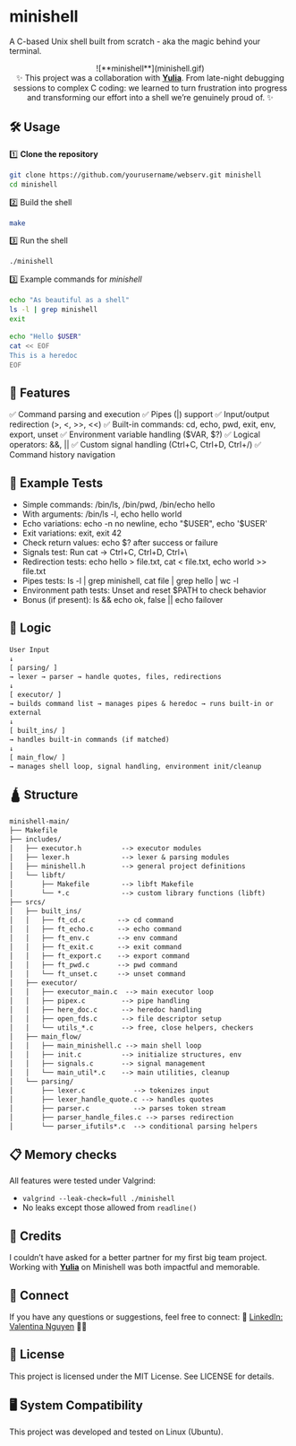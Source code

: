 # minishell

A C-based Unix shell built from scratch - aka the magic behind your terminal.

<div align="center">
![**minishell**](minishell.gif)
</div>

<div align="center">
✨ This project was a collaboration with <a href="https://github.com/leanor13"><b>Yulia</b></a>. From late-night debugging sessions to complex C coding: we learned to turn frustration into progress and transforming our effort into a shell we’re genuinely proud of. ✨
</div>

## 🛠️ Usage
1️⃣ **Clone the repository**

```bash
git clone https://github.com/yourusername/webserv.git minishell
cd minishell
```

2️⃣ Build the shell

```bash
make
```

3️⃣ Run the shell

```bash
./minishell
```

3️⃣ Example commands for *minishell*

```bash
echo "As beautiful as a shell"
ls -l | grep minishell
exit
```

```bash
echo "Hello $USER"
cat << EOF
This is a heredoc
EOF
```

## 🌟 Features
✅ Command parsing and execution
✅ Pipes (|) support
✅ Input/output redirection (>, <, >>, <<)
✅ Built-in commands: cd, echo, pwd, exit, env, export, unset
✅ Environment variable handling ($VAR, $?)
✅ Logical operators: &&, ||
✅ Custom signal handling (Ctrl+C, Ctrl+D, Ctrl+/)
✅ Command history navigation

## 🧪 Example Tests
- Simple commands: /bin/ls, /bin/pwd, /bin/echo hello
- With arguments: /bin/ls -l, echo hello world
- Echo variations: echo -n no newline, echo "$USER", echo '$USER'
- Exit variations: exit, exit 42
- Check return values: echo $? after success or failure
- Signals test: Run cat → Ctrl+C, Ctrl+D, Ctrl+\
- Redirection tests: echo hello > file.txt, cat < file.txt, echo world >> file.txt
- Pipes tests: ls -l | grep minishell, cat file | grep hello | wc -l
- Environment path tests: Unset and reset $PATH to check behavior
- Bonus (if present): ls && echo ok, false || echo failover

## 🧮 Logic
```text
User Input
↓
[ parsing/ ]
→ lexer → parser → handle quotes, files, redirections
↓
[ executor/ ]
→ builds command list → manages pipes & heredoc → runs built-in or external
↓
[ built_ins/ ]
→ handles built-in commands (if matched)
↓
[ main_flow/ ]
→ manages shell loop, signal handling, environment init/cleanup
```

## 🛕 Structure
```text
minishell-main/
├── Makefile
├── includes/
│   ├── executor.h          --> executor modules
│   ├── lexer.h             --> lexer & parsing modules
│   ├── minishell.h         --> general project definitions
│   └── libft/
│       ├── Makefile        --> libft Makefile
│       └── *.c             --> custom library functions (libft)
├── srcs/
│   ├── built_ins/
│   │   ├── ft_cd.c        --> cd command
│   │   ├── ft_echo.c      --> echo command
│   │   ├── ft_env.c       --> env command
│   │   ├── ft_exit.c      --> exit command
│   │   ├── ft_export.c    --> export command
│   │   ├── ft_pwd.c       --> pwd command
│   │   └── ft_unset.c     --> unset command
│   ├── executor/
│   │   ├── executor_main.c  --> main executor loop
│   │   ├── pipex.c         --> pipe handling
│   │   ├── here_doc.c      --> heredoc handling
│   │   ├── open_fds.c      --> file descriptor setup
│   │   └── utils_*.c       --> free, close helpers, checkers
│   ├── main_flow/
│   │   ├── main_minishell.c --> main shell loop
│   │   ├── init.c          --> initialize structures, env
│   │   ├── signals.c       --> signal management
│   │   └── main_util*.c    --> main utilities, cleanup
│   └── parsing/
│       ├── lexer.c            --> tokenizes input
│       ├── lexer_handle_quote.c --> handles quotes
│       ├── parser.c           --> parses token stream
│       ├── parser_handle_files.c --> parses redirection
│       └── parser_ifutils*.c  --> conditional parsing helpers
```

## 📋 Memory checks

All features were tested under Valgrind:
- `valgrind --leak-check=full ./minishell`
- No leaks except those allowed from `readline()`

## 🤝 Credits
I couldn’t have asked for a better partner for my first big team project. Working with [**Yulia**](https://github.com/leanor13) on Minishell was both impactful and memorable.

## 💼 Connect
If you have any questions or suggestions, feel free to connect:
🔗 [LinkedIn: Valentina Nguyen](https://www.linkedin.com/in/valentina-nguyen-tina/) 🙋‍♀️

## 📜 License
This project is licensed under the MIT License. See LICENSE for details.

## 🖥️ System Compatibility
This project was developed and tested on Linux (Ubuntu).
